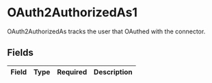 # OAuth2AuthorizedAs1

OAuth2AuthorizedAs tracks the user that OAuthed with the connector.


## Fields

| Field       | Type        | Required    | Description |
| ----------- | ----------- | ----------- | ----------- |